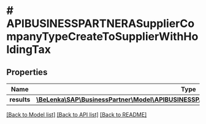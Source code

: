 # # APIBUSINESSPARTNERASupplierCompanyTypeCreateToSupplierWithHoldingTax

## Properties

Name | Type | Description | Notes
------------ | ------------- | ------------- | -------------
**results** | [**\BeLenka\SAP\BusinessPartner\Model\APIBUSINESSPARTNERASupplierWithHoldingTaxTypeCreate[]**](APIBUSINESSPARTNERASupplierWithHoldingTaxTypeCreate.md) |  | [optional]

[[Back to Model list]](../../README.md#models) [[Back to API list]](../../README.md#endpoints) [[Back to README]](../../README.md)
